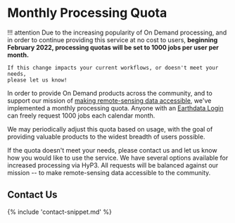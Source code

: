 # Monthly Processing Quota

!!! attention
    Due to the increasing popularity of On Demand processing, and in order to
    continue providing this service at no cost to users, **beginning February 2022,
    processing quotas will be set to 1000 jobs per user per month.**

    If this change impacts your current workflows, or doesn't meet your needs,
    please let us know!


In order to provide On Demand products across the community, and to support our mission of
[making remote-sensing data accessible](https://asf.alaska.edu/about-asf/),
we've implemented a monthly processing quota. Anyone with an [Earthdata Login](https://urs.earthdata.nasa.gov/home)
can freely request 1000 jobs each calendar month.

We may periodically adjust this quota based on usage, with the goal of
providing valuable products to the widest breadth of users possible.

If the quota doesn't meet your needs, please contact us and let us know how you
would like to use the service. We have several options available for increased
processing via HyP3. All requests will be balanced against our mission -- to make
remote-sensing data accessible to the community.

## Contact Us

{% include 'contact-snippet.md' %}
